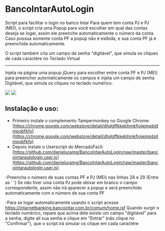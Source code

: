 # BancoIntarAutoLogin
Script para facilitar o login no banco Intar
Para quem tem conta PJ e PJ (MEI), o script cria uma Popup para você escolher em qual das contas deseja se logar, 
assim ele preenche automaticamente o número da conta.
Caso possua somente conta PF a popup não é exibida, e sua conta PF já é preenchida automaticamente.

O script também cria um campo de senha "digitável", que simula os cliques de cada caractére no Teclado Virtual
_____________________________________________________________________________________________________________________


Injeta na página uma popup jQuery para escolher entre conta PF e PJ (MEI) para preencher automaticamente os campos
e injeta um campo de senha Digitável, que simula os cliques no teclado numérico.

![](http://www.ideias.pw/wp-content/uploads/2017/12/Internet-Banking-Banco-Inter-1.png)
![](http://www.ideias.pw/wp-content/uploads/2017/12/Internet-Banking-Banco-Inter.png)

## Instalação e uso:
- Primeiro instale o complemento Tampermonkey no Google Chrome: [https://chrome.google.com/webstore/detail/dhdgffkkebhmkfjojejmpbldmpobfkfo](https://chrome.google.com/webstore/detail/dhdgffkkebhmkfjojejmpbldmpobfkfo)
- Depois instale o Userscript do MercadoFacil: [https://github.com/danieluramg/BancoIntarAutoLogin/raw/master/bancointarautologin.user.js](https://github.com/danieluramg/BancoIntarAutoLogin/raw/master/bancointarautologin.user.js)

-Preencha o número de suas contas PF e PJ (MEI) nas linhas 28 e 29 (Entre as ' ')
Se não tiver uma conta PJ pode deixar em branco o campo correspondente, assim não irá aparecer a popup e será
preenchido automaticamente com o número de sua conta PF

-Para se logar automaticamente usando o script acesse https://intarnetbanking.bancointar.com.br/comum/home.jsf
Quando surgir o teclado numérico, repare que acima dele existe um campo "digitável" para a senha, digite alí sua senha e
clique em "Entrar" (não clique no "Confirmar"), que o script irá simular os clique em cada caractére
